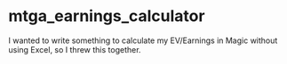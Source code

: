 # mtga_earnings_calculator
I wanted to write something to calculate my EV/Earnings in Magic without using Excel, so I threw this together.
